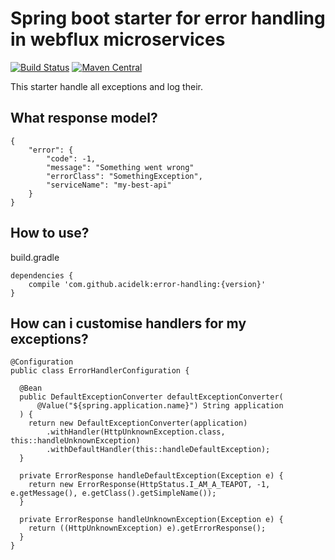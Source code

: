 # Spring boot starter for error handling in webflux microservices
[![Build Status](https://travis-ci.com/acidelk/error-handling.svg?branch=master)](https://travis-ci.com/acidelk/error-handling)
 [![Maven Central](https://img.shields.io/maven-central/v/com.github.acidelk/error-handling.svg?label=Maven%20Central)](https://search.maven.org/search?q=g:%22com.github.acidelk%22%20AND%20a:%22error-handling%22)

This starter handle all exceptions and log their.

## What response model?
```
{
    "error": {
        "code": -1,
        "message": "Something went wrong"
        "errorClass": "SomethingException",
        "serviceName": "my-best-api"
    }
}
```

## How to use?
build.gradle
```
dependencies {
    compile 'com.github.acidelk:error-handling:{version}'
}

```
## How can i customise handlers for my exceptions?
```
@Configuration
public class ErrorHandlerConfiguration {

  @Bean
  public DefaultExceptionConverter defaultExceptionConverter(
      @Value("${spring.application.name}") String application
  ) {
    return new DefaultExceptionConverter(application)
        .withHandler(HttpUnknownException.class, this::handleUnknownException)
        .withDefaultHandler(this::handleDefaultException);
  }

  private ErrorResponse handleDefaultException(Exception e) {
    return new ErrorResponse(HttpStatus.I_AM_A_TEAPOT, -1, e.getMessage(), e.getClass().getSimpleName());
  }

  private ErrorResponse handleUnknownException(Exception e) {
    return ((HttpUnknownException) e).getErrorResponse();
  }
}
```

